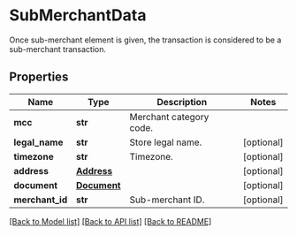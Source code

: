 # SubMerchantData

Once sub-merchant element is given, the transaction is considered to be a sub-merchant transaction.
## Properties
Name | Type | Description | Notes
------------ | ------------- | ------------- | -------------
**mcc** | **str** | Merchant category code. | 
**legal_name** | **str** | Store legal name. | [optional] 
**timezone** | **str** | Timezone. | [optional] 
**address** | [**Address**](Address.md) |  | [optional] 
**document** | [**Document**](Document.md) |  | [optional] 
**merchant_id** | **str** | Sub-merchant ID. | [optional] 

[[Back to Model list]](../README.md#documentation-for-models) [[Back to API list]](../README.md#documentation-for-api-endpoints) [[Back to README]](../README.md)


